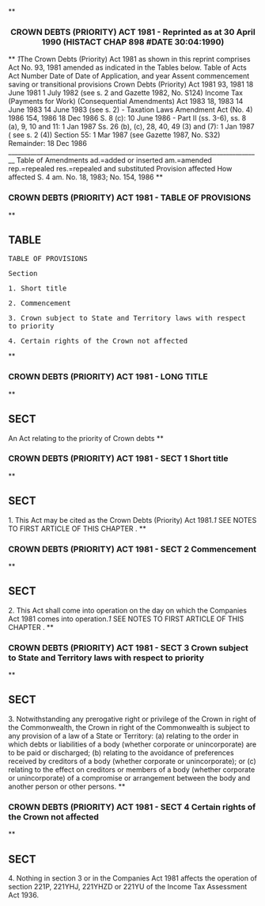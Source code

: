 **<b>

### <center><name>CROWN DEBTS (PRIORITY) ACT 1981 - Reprinted as at 30 April 1990 (HISTACT CHAP 898 #DATE 30:04:1990) </name></center>
</b>** *1*The Crown Debts (Priority) Act 1981 as shown in this reprint comprises Act No. 93, 1981 amended as indicated in the Tables below.<lf>                                  Table of Acts<lf> Act<lf> Number         Date of       Date of                            Application,<lf> and year       Assent        commencement                       saving or<lf>                                                                 transitional<lf>                                                                 provisions<lf> Crown Debts (Priority) Act 1981<lf> 93, 1981       18 June 1981  1 July 1982 (see s. 2 and<lf>                              Gazette 1982, No.<lf>                              S124)<lf> Income Tax (Payments for Work) (Consequential Amendments) Act 1983 18, 1983 14 June 1983  14 June 1983 (see s. 2)            -<lf> Taxation Laws Amendment Act (No. 4) 1986 154, 1986      18 Dec 1986   S. 8 (c): 10 June 1986             -<lf>                              Part II (ss. 3-6), ss. 8 (a), 9,<lf>                              10 and<lf>                              11: 1 Jan 1987<lf>                              Ss. 26 (b), (c), 28, 40, 49 (3)<lf>                              and (7): 1 Jan 1987 (<lf>                              see s. 2 (4))<lf>                              Section 55: 1 Mar 1987 (see<lf>                              Gazette 1987, No. S32)<lf>                              Remainder: 18 Dec 1986<lf> ______________________________________________________________________________ __ Table of Amendments<lf>   ad.=added or inserted am.=amended rep.=repealed res.=repealed and substituted Provision affected<lf>           How affected<lf> S. 4<lf>           am. No. 18, 1983; No. 154, 1986<lf> </lf></lf></lf></lf></lf></lf></lf></lf></lf></lf></lf></lf></lf></lf></lf></lf></lf></lf></lf></lf></lf></lf></lf></lf></lf></lf></lf>
**<b>

### <name>CROWN DEBTS (PRIORITY) ACT 1981 - TABLE OF PROVISIONS </name>
</b>** 

## TABLE
<tables> <tt>                              TABLE OF PROVISIONS<lf> 

Section<lf> <p>     1\. Short title<lf> <p>     2\. Commencement<lf> <p>     3\. Crown subject to State and Territory laws with respect to priority<lf> <p>     4\. Certain rights of the Crown not affected<lf> </lf></p></lf></p></lf></p></lf></p></lf>
</lf></tt></tables>
**<b>

### <name>CROWN DEBTS (PRIORITY) ACT 1981 - LONG TITLE </name>
</b>** 

## SECT
<sect>                    An Act relating to the priority of Crown debts<lf> </lf></sect>
**<b>

### <name>CROWN DEBTS (PRIORITY) ACT 1981 - SECT 1 Short title </name>
</b>** 

## SECT
<sect>   1\. This Act may be cited as the Crown Debts (Priority) Act 1981.*1* SEE NOTES TO FIRST ARTICLE OF THIS CHAPTER . </sect>
**<b>

### <name>CROWN DEBTS (PRIORITY) ACT 1981 - SECT 2 Commencement </name>
</b>** 

## SECT
<sect>   2\. This Act shall come into operation on the day on which the Companies Act 1981 comes into operation.*1* SEE NOTES TO FIRST ARTICLE OF THIS CHAPTER . </sect>
**<b>

### <name>CROWN DEBTS (PRIORITY) ACT 1981 - SECT 3 Crown subject to State and Territory laws with respect to priority </name>
</b>** 

## SECT
<sect>   3\. Notwithstanding any prerogative right or privilege of the Crown in right of the Commonwealth, the Crown in right of the Commonwealth is subject to any provision of a law of a State or Territory:<lf>    (a) relating to the order in which debts or liabilities of a body (whether<lf> corporate or unincorporate) are to be paid or discharged;<lf>    (b) relating to the avoidance of preferences received by creditors of a body<lf> (whether corporate or unincorporate); or<lf>    (c) relating to the effect on creditors or members of a body (whether<lf> corporate or unincorporate) of a compromise or arrangement between the body and another person or other persons. </lf></lf></lf></lf></lf></lf></sect>
**<b>

### <name>CROWN DEBTS (PRIORITY) ACT 1981 - SECT 4 Certain rights of the Crown not affected </name>
</b>** 

## SECT
<sect>   4\. Nothing in section 3 or in the Companies Act 1981 affects the operation of section 221P, 221YHJ, 221YHZD or 221YU of the Income Tax Assessment Act 1936\. </sect>
